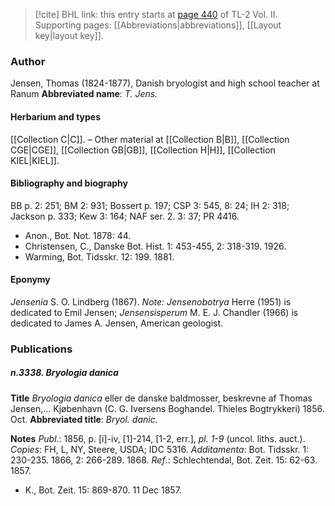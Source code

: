 > [!cite] BHL link: this entry starts at [page 440](https://www.biodiversitylibrary.org/page/33068682) of TL-2 Vol. II.
> Supporting pages: [[Abbreviations|abbreviations]], [[Layout key|layout key]].

### Author

Jensen, Thomas (1824-1877), Danish bryologist and high school teacher at Ranum 
**Abbreviated name**: *T. Jens.*

#### Herbarium and types

[[Collection C|C]]. – Other material at [[Collection B|B]], [[Collection CGE|CGE]], [[Collection GB|GB]], [[Collection H|H]], [[Collection KIEL|KIEL]].

#### Bibliography and biography

BB p. 2: 251; BM 2: 931; Bossert p. 197; CSP 3: 545, 8: 24; IH 2: 318; Jackson p. 333; Kew 3: 164; NAF ser. 2. 3: 37; PR 4416.
- Anon., Bot. Not. 1878: 44.
- Christensen, C., Danske Bot. Hist. 1: 453-455, 2: 318-319. 1926.
- Warming, Bot. Tidsskr. 12: 199. 1881.

#### Eponymy

*Jensenia* S. O. Lindberg (1867). *Note: Jensenobotrya* Herre (1951) is dedicated to Emil Jensen; *Jensensisperum* M. E. J. Chandler (1966) is dedicated to James A. Jensen, American geologist.

### Publications

##### n.3338. Bryologia danica

**Title**
*Bryologia danica* eller de danske baldmosser, beskrevne af Thomas Jensen,... Kjøbenhavn (C. G. Iversens Boghandel. Thieles Bogtrykkeri) 1856. Oct.
**Abbreviated title**: *Bryol. danic.*

**Notes**
*Publ*.: 1856, p. \[i\]-iv, \[1\]-214, \[1-2, err.\], *pl. 1-9* (uncol. liths. auct.). *Copies*: FH, L, NY, Steere, USDA; IDC 5316.
*Additamenta*: Bot. Tidsskr. 1: 230-235. 1866, 2: 266-289. 1868.
*Ref*.: Schlechtendal, Bot. Zeit. 15: 62-63. 1857.
- K., Bot. Zeit. 15: 869-870. 11 Dec 1857.

